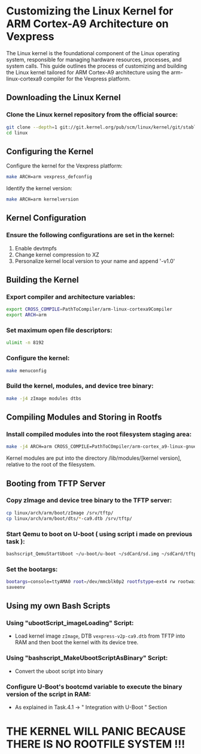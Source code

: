 # Customizing the Linux Kernel for ARM Cortex-A9 Architecture on Vexpress

The Linux kernel is the foundational component of the Linux operating system, responsible for managing hardware resources, processes, and system calls. This guide outlines the process of customizing and building the Linux kernel tailored for ARM Cortex-A9 architecture using the arm-linux-cortexa9 compiler for the Vexpress platform.

## Downloading the Linux Kernel

### Clone the Linux kernel repository from the official source:

```bash
git clone --depth=1 git://git.kernel.org/pub/scm/linux/kernel/git/stable/linux.git
cd linux
```

## Configuring the Kernel
Configure the kernel for the Vexpress platform:
```bash
make ARCH=arm vexpress_defconfig
```
Identify the kernel version:
```bash
make ARCH=arm kernelversion
```

## Kernel Configuration

### Ensure the following configurations are set in the kernel:

1) Enable devtmpfs
2) Change kernel compression to XZ
3) Personalize kernel local version to your name and append '-v1.0'

## Building the Kernel

### Export compiler and architecture variables:

```bash
export CROSS_COMPILE=PathToCompiler/arm-linux-cortexa9Compiler
export ARCH=arm
```

### Set maximum open file descriptors:
```bash
ulimit -n 8192
```
### Configure the kernel:
```bash
make menuconfig
```
### Build the kernel, modules, and device tree binary:

```bash
make -j4 zImage modules dtbs
```

## Compiling Modules and Storing in Rootfs

### Install compiled modules into the root filesystem staging area:

```bash
make -j4 ARCH=arm CROSS_COMPILE=PathToCOmpiler/arm-cortex_a9-linux-gnueabihf- INSTALL_MOD_PATH=$HOME/rootfs modules_install
```

Kernel modules are put into the directory /lib/modules/[kernel version], relative to the root of the filesystem.

## Booting from TFTP Server

### Copy zImage and device tree binary to the TFTP server:

```bash
cp linux/arch/arm/boot/zImage /srv/tftp/
cp linux/arch/arm/boot/dts/*-ca9.dtb /srv/tftp/
```

### Start Qemu to boot on U-boot ( using script i made on previous task ):

```bash
bashscript_QemuStartUboot ~/u-boot/u-boot ~/sdCard/sd.img ~/sdCard/tftp_bash
```

### Set the bootargs:


```bash
bootargs=console=ttyAMA0 root=/dev/mmcblk0p2 rootfstype=ext4 rw rootwait init=/sbin/init
saveenv
```

## Using my own Bash Scripts

### Using "ubootScript_imageLoading" Script:

- Load kernel image `zImage`, DTB `vexpress-v2p-ca9.dtb` from TFTP into RAM and then boot the kernel with its device tree.
	
### Using "bashscript_MakeUbootScriptAsBinary" Script:

- Convert the uboot script into binary
	
### Configure U-Boot's bootcmd variable to execute the binary version of the script in RAM:

- As explained in Task.4.1 -> " Integration with U-Boot " Section

# THE KERNEL WILL PANIC BECAUSE THERE IS NO ROOTFILE SYSTEM !!!
